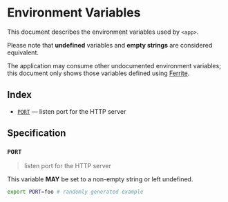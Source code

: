 # Environment Variables

This document describes the environment variables used by `<app>`.

Please note that **undefined** variables and **empty strings** are considered
equivalent.

The application may consume other undocumented environment variables; this
document only shows those variables defined using [Ferrite].

## Index

- [`PORT`](#PORT) — listen port for the HTTP server

## Specification

### `PORT`

> listen port for the HTTP server

This variable **MAY** be set to a non-empty string or left undefined.

```bash
export PORT=foo # randomly generated example
```

<!-- references -->

[ferrite]: https://github.com/dogmatiq/ferrite

